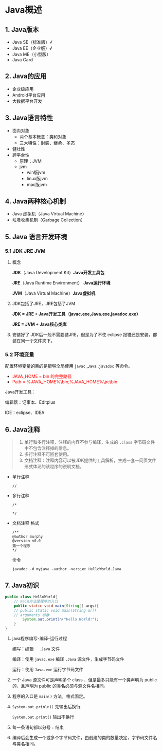 # Java概述

## 1. Java版本

+ Java SE（标准版）√
+ Java EE（企业版）√
+ Java ME（小型版）
+ Java Card

## 2. Java的应用

+ 企业级应用
+ Android平台应用
+ 大数据平台开发

## 3. Java语言特性

+ 面向对象
  + 两个基本概念：类和对象
  + 三大特性：封装、继承、多态
+ 健壮性
+ 跨平台性
  + 原理：JVM
  + jvm
    + win版jvm
    + linux版jvm
    + mac版jvm

## 4. Java两种核心机制

+ Java 虚拟机（Java Virtual Machine）
+ 垃圾收集机制（Garbage Collection）

## 5. Java 语言开发环境

### 5.1 JDK JRE JVM

1. 概念

   **JDK**（Java Development Kit）**Java开发工具包**

   **JRE**（Java Runtime Environment） **Java运行环境**

   **JVM**（Java Virtual Machine）**Java虚拟机**

2. JDK包括了JRE，JRE包括了JVM

   **JDK = JRE + Java开发工具（javac.exe,Java.exe,javadoc.exe）**

   **JRE = JVM + Java核心类库**

3. 安装好了 JDK后一般不需要装JRE，但是为了不使 eclipse 报错还是安装，都装在同一个文件夹下。

### 5.2 环境变量

配置环境变量的目的是能够全局使用 `javac` ,`Java` ,`javadoc` 等命令。

+  <font color=red>JAVA_HOME =  bin 的完整路径</font>
+ <font color=red>Path = %JAVA_HOME%\bin;%JAVA_HOME%\jre\bin</font>

Java开发工具：

编辑器：记事本、Editplus

IDE：eclipse、IDEA

## 6. Java注释

> 1. 单行和多行注释，注释的内容不参与编译，生成的 `.class` 字节码文件中不包含注释掉的信息。
> 2. 多行注释不可嵌套使用。
> 3. 文档注释：注释内容可以被JDK提供的工具解析，生成一套一网页文件形式体现的该程序的说明文档。

+ 单行注释
  ```
  //
  ```
  
+ 多行注释
  ```
  /*

  */
  ```
  
+ 文档注释
  格式
  ```
  /**
  @author murphy
  @version v0.0
  第一个程序
  */
  ```
  
  命令
  
  ```
  javadoc -d myjava -author -version HelloWorld.Java
  ```
  
  

## 7. Java初识

```Java
public class HelloWorld{
  	// main方法是程序的入口
    public static void main(String[] args){
    // public static void main(String a[])
    // arguments 参数
        System.out.println("Hello World!");
    }
}
```

1. java程序编写-编译-运行过程

   编写：编辑 `  .Java` 文件

   编译：使用 `javac.exe` 编译 `.Java` 源文件，生成字节码文件

   运行：使用 `Java.exe` 运行字节码文件

2. 一个 Java 源文件可是声明多个 class ，但是最多只能有一个类声明为 public 的，且声明为 public 的类名必须与源文件名相同。

3. 程序的入口是 `main()` 方法，格式固定。

4. `System.out.prinln()` 先输出后换行

   `System.out.print()` 输出不换行

5. 每一条语句都以分号 `:` 结束

6. 编译后会生成一个或多个字节码文件，由创建的类的数量决定，字节码文件名与类名相同。